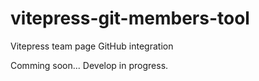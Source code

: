 # vitepress-git-members-tool
Vitepress team page GitHub integration

Comming soon...
Develop in progress.